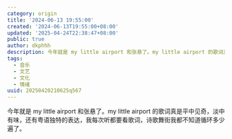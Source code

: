 ```yaml
---
category: origin
title: '2024-06-13 19:55:00'
created: '2024-06-13T19:55:00+08:00'
updated: '2025-04-24T22:38:47+08:00'
public: true
author: dkphhh
description: 今年就是 my little airport 和张悬了。my little airport 的歌词真是平中见奇……
tags:
  - 音乐
  - 文艺
  - 文化
  - 情绪
uuid: 20250420210625q567
---
```


今年就是 my little airport 和张悬了。my little airport 的歌词真是平中见奇，淡中有味，还有粤语独特的表达，我每次听都要看歌词，诗歌舞街我都不知道循环多少遍了。
